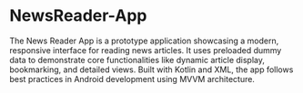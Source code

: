# NewsReader-App
The News Reader App is a prototype application showcasing a modern, responsive interface for reading news articles. It uses preloaded dummy data to demonstrate core functionalities like dynamic article display, bookmarking, and detailed views. Built with Kotlin and XML, the app follows best practices in Android development using MVVM architecture.

